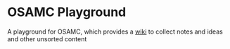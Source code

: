# OSAMC Playground

A playground for OSAMC, which provides a [wiki](../../wiki) to collect notes and ideas and other unsorted content

